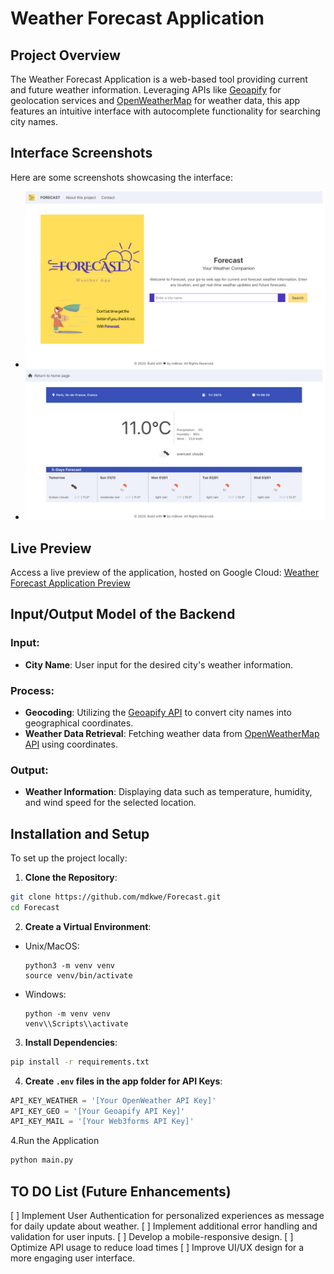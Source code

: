 # Weather Forecast Application

## Project Overview
The Weather Forecast Application is a web-based tool providing current and future weather information. Leveraging APIs like [Geoapify](https://www.geoapify.com/) for geolocation services and [OpenWeatherMap](https://openweathermap.org/api) for weather data, this app features an intuitive interface with autocomplete functionality for searching city names.

## Interface Screenshots

Here are some screenshots showcasing the interface:

- ![Forecast. Home page.](static/img/html/Forecast_Home.png)
- ![Forecast. Search page example.](static/img/html/Forecast_Search.png)

## Live Preview

Access a live preview of the application, hosted on Google Cloud: [Weather Forecast Application Preview](URL_TO_GOOGLE_CLOUD_PREVIEW)

## Input/Output Model of the Backend

### Input:
- **City Name**: User input for the desired city's weather information.

### Process:
- **Geocoding**: Utilizing the [Geoapify API](https://www.geoapify.com/) to convert city names into geographical coordinates.
- **Weather Data Retrieval**: Fetching weather data from [OpenWeatherMap API](https://openweathermap.org/api) using coordinates.

### Output:
- **Weather Information**: Displaying data such as temperature, humidity, and wind speed for the selected location.

## Installation and Setup

To set up the project locally:

1. **Clone the Repository**:
```bash
git clone https://github.com/mdkwe/Forecast.git
cd Forecast
```

2. **Create a Virtual Environment**:
- Unix/MacOS:
  ```
  python3 -m venv venv
  source venv/bin/activate
  ```
- Windows:
  ```
  python -m venv venv
  venv\\Scripts\\activate
  ```

3. **Install Dependencies**:
```bash
pip install -r requirements.txt
```

4. **Create `.env` files in the app folder for API Keys**:
```python
API_KEY_WEATHER = '[Your OpenWeather API Key]'
API_KEY_GEO = '[Your Geoapify API Key]'
API_KEY_MAIL = '[Your Web3forms API Key]'
```

4.Run the Application
```bash
python main.py
```

## TO DO List (Future Enhancements)

[ ] Implement User Authentication for personalized experiences as message for daily update about weather.
[ ] Implement additional error handling and validation for user inputs.
[ ] Develop a mobile-responsive design.
[ ] Optimize API usage to reduce load times
[ ] Improve UI/UX design for a more engaging user interface.
